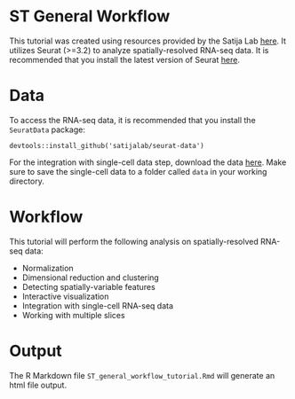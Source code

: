 # ST General Workflow
This tutorial was created using resources provided by the Satija Lab [here](https://satijalab.org/seurat/articles/spatial_vignette.html). It utilizes Seurat (>=3.2) to analyze spatially-resolved RNA-seq data. It is recommended that you install the latest version of Seurat [here](https://satijalab.org/seurat/articles/install.html).
# Data
 To access the RNA-seq data, it is recommended that you install the `SeuratData` package:
```
devtools::install_github('satijalab/seurat-data')
```
For the integration with single-cell data step, download the data [here](https://www.dropbox.com/s/cuowvm4vrf65pvq/allen_cortex.rds?dl=1). Make sure to save the single-cell data to a folder called `data` in your working directory.

# Workflow

This tutorial will perform the following analysis on spatially-resolved RNA-seq data:

- Normalization
- Dimensional reduction and clustering
- Detecting spatially-variable features
- Interactive visualization
- Integration with single-cell RNA-seq data
- Working with multiple slices

# Output

The R Markdown file `ST_general_workflow_tutorial.Rmd` will generate an html file output.